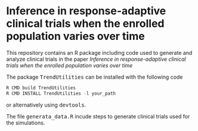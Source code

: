 Inference in response-adaptive clinical trials when the enrolled population varies over time
============================================================================================

This repository contains an R package including code used to generate
and analyze clinical trials in the paper *Inference in response-adaptive
clinical trials when the enrolled population varies over time*

The package <tt>TrendUtilities</tt> can be installed with the following
code

``` r
R CMD build TrendUtilities
R CMD INSTALL TrendUtilities -l your_path
```

or alternatively using <tt>devtools</tt>.

The file <tt>generata\_data.R</tt> incude steps to generate clinical
trials used for the simulations.
